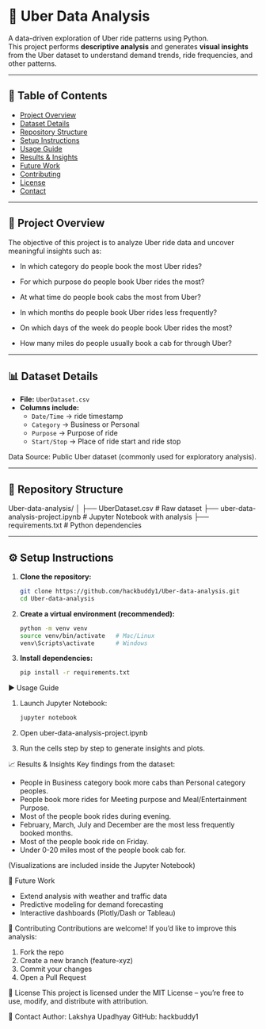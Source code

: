 # 🚖 Uber Data Analysis

A data-driven exploration of Uber ride patterns using Python.  
This project performs **descriptive analysis** and generates **visual insights** from the Uber dataset to understand demand trends, ride frequencies, and other patterns.

---

## 📌 Table of Contents
- [Project Overview](#project-overview)
- [Dataset Details](#dataset-details)
- [Repository Structure](#repository-structure)
- [Setup Instructions](#setup-instructions)
- [Usage Guide](#usage-guide)
- [Results & Insights](#results--insights)
- [Future Work](#future-work)
- [Contributing](#contributing)
- [License](#license)
- [Contact](#contact)

---

## 📖 Project Overview
The objective of this project is to analyze Uber ride data and uncover meaningful insights such as:
- In which category do people book the most Uber rides?

- For which purpose do people book Uber rides the most?

- At what time do people book cabs the most from Uber?

- In which months do people book Uber rides less frequently?

- On which days of the week do people book Uber rides the most?

- How many miles do people usually book a cab for through Uber? 

---

## 📊 Dataset Details
- **File:** `UberDataset.csv`  
- **Columns include:**  
  - `Date/Time` → ride timestamp  
  - `Category` → Business or Personal 
  - `Purpose` → Purpose of ride
  - `Start/Stop` → Place of ride start and ride stop

Data Source: Public Uber dataset (commonly used for exploratory analysis).  

---

## 📂 Repository Structure
Uber-data-analysis/
│
├── UberDataset.csv # Raw dataset
├── uber-data-analysis-project.ipynb # Jupyter Notebook with analysis
├── requirements.txt # Python dependencies


---

## ⚙️ Setup Instructions

1. **Clone the repository:**
   ```bash
   git clone https://github.com/hackbuddy1/Uber-data-analysis.git
   cd Uber-data-analysis

2. **Create a virtual environment (recommended):**
   ```bash
   python -m venv venv
   source venv/bin/activate   # Mac/Linux
   venv\Scripts\activate      # Windows

4. **Install dependencies:**

   ```bash
   pip install -r requirements.txt
   
▶ Usage Guide
1. Launch Jupyter Notebook:

   ```bash
   jupyter notebook

2. Open uber-data-analysis-project.ipynb

3. Run the cells step by step to generate insights and plots.

📈 Results & Insights
Key findings from the dataset:
- People in Business category book more cabs than Personal category peoples.
- People book more rides for Meeting purpose and Meal/Entertainment Purpose.
- Most of the people book rides during evening.
- February, March, July and December are the most less frequently booked months.
- Most of the people book ride on Friday.
- Under 0-20 miles most of the people book cab for.

(Visualizations are included inside the Jupyter Notebook)

🚀 Future Work
- Extend analysis with weather and traffic data
- Predictive modeling for demand forecasting
- Interactive dashboards (Plotly/Dash or Tableau)

🤝 Contributing
Contributions are welcome!
If you’d like to improve this analysis:

1. Fork the repo
2. Create a new branch (feature-xyz)
3. Commit your changes
4. Open a Pull Request

📜 License
This project is licensed under the MIT License – you’re free to use, modify, and distribute with attribution.

👤 Contact
Author: Lakshya Upadhyay
GitHub: hackbuddy1
